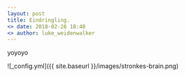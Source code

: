 ```yaml
---
layout: post
title: Eindringling.
<> date: 2018-02-26 18:48
<> author: luke_weidenwalker
---
```


yoyoyo

![_config.yml]({{ site.baseurl }}/images/stronkes-brain.png)
